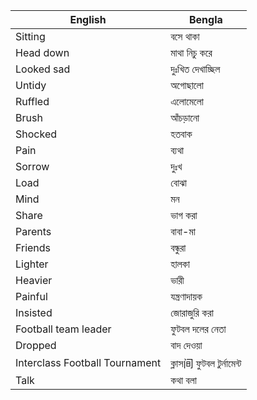 | English                       | Bengla                      |
|-------------------------------|--------------------------------|
| Sitting                       | বসে থাকা                       |
| Head down                     | মাথা নিচু করে                  |
| Looked sad                    | দুঃখিত দেখাচ্ছিল                |
| Untidy                        | অগোছালো                        |
| Ruffled                       | এলোমেলো                        |
| Brush                         | আঁচড়ানো                        |
| Shocked                       | হতবাক                          |
| Pain                          | ব্যথা                          |
| Sorrow                        | দুঃখ                           |
| Load                          | বোঝা                           |
| Mind                          | মন                             |
| Share                         | ভাগ করা                        |
| Parents                       | বাবা-মা                         |
| Friends                       | বন্ধুরা                         |
| Lighter                       | হালকা                          |
| Heavier                       | ভারী                           |
| Painful                       | যন্ত্রণাদায়ক                   |
| Insisted                      | জোরাজুরি করা                   |
| Football team leader          | ফুটবল দলের নেতা                |
| Dropped                       | বাদ দেওয়া                      |
| Interclass Football Tournament| ক্লাস间 ফুটবল টুর্নামেন্ট       |
| Talk                          | কথা বলা                        |